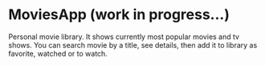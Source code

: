 # MoviesApp (work in progress...)
Personal movie library. It shows currently most popular movies and tv shows. You can search movie by a title, see details, then add it to library as favorite, watched or to watch.  
